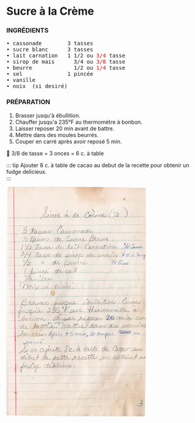 # Sucre à la Crème  
<div class="fb">  
<div class="col1">

### INGRÉDIENTS  
<pre>
• cassonade        3 tasses
• sucre blanc      3 tasses
• lait carnation   1 1/2 ou <span style="color: red;">3/4</span> tasse
• sirop de mais      3/4 ou <span style="color: red;">3/8</span> tasse
• beurre             1/2 ou <span style="color: red;">1/4</span> tasse
• sel              1 pincée
• vanille
• noix  (si desiré)
</pre>
</div>

<div class="col2">  

### PRÉPARATION  
1. Brasser jusqu'à ébullition.  
2. Chauffer jusqu'a 235°F au thermomètre à bonbon.  
3. Laisser reposer 20 min avant de battre.  
4. Mettre dans des moules beurrés.  
5. Couper en carré après avoir reposé 5 min.  

:memo: 3/8 de tasse = 3 onces = 6 c. à table  

::: tip
Ajouter 8 c. à table de cacao au debut de la recette pour obtenir un fudge delicieux.  
:::  
</div>
<div class="col3">  

![AU FIL DU TEMPS - recette de sucre à la crème](./img/sucre-à-la-crème.webp "page 3")
</div>
</div>